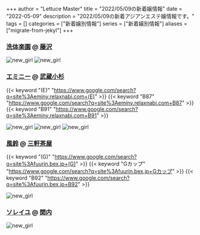 +++
author = "Lettuce Master"
title = "2022/05/09の新着嬢情報"
date = "2022-05-09"
description = "2022/05/09の新着アジアンエステ嬢情報です。"
tags = []
categories = ["新着嬢別情報"]
series = ["新着嬢別情報"]
aliases = ["migrate-from-jekyl"]
+++
### [洗体楽園](http://hi-msg.com/sentai/) @ [藤沢](/post/fujisawa)


![new_girl](https://i.imgur.com/CkJ513e.jpeg)
![new_girl](https://i.imgur.com/I6N1w47.jpeg)
### [エミニー](http://eminy.relaxnabi.com/) @ [武蔵小杉](/post/musashikosugi)
{{< keyword "(E)" "https://www.google.com/search?q=site%3Aeminy.relaxnabi.com+(E)" >}} {{< keyword "B87" "https://www.google.com/search?q=site%3Aeminy.relaxnabi.com+B87" >}} {{< keyword "B91" "https://www.google.com/search?q=site%3Aeminy.relaxnabi.com+B91" >}} 

![new_girl](https://i.imgur.com/27mnxIF.jpeg)
![new_girl](https://i.imgur.com/HfWsbxt.jpeg)
![new_girl](https://i.imgur.com/Zf7Mboe.jpeg)
### [風鈴](http://fuurin.bex.jp/) @ [三軒茶屋](/post/sangenchaya)
{{< keyword "(G)" "https://www.google.com/search?q=site%3Afuurin.bex.jp+(G)" >}} {{< keyword "Gカップ" "https://www.google.com/search?q=site%3Afuurin.bex.jp+Gカップ" >}} {{< keyword "B92" "https://www.google.com/search?q=site%3Afuurin.bex.jp+B92" >}} 

![new_girl](https://i.imgur.com/muyK8j9.jpeg)
### [ソレイユ](http://soleil.msa.jp/) @ [関内](/post/kannai)


![new_girl](https://i.imgur.com/lpLJAHk.jpeg)
